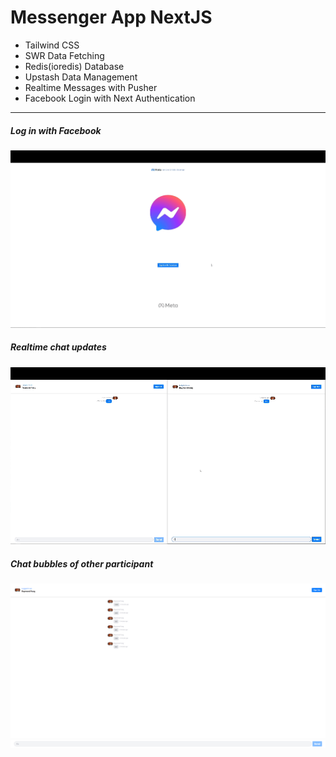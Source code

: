 # Messenger App NextJS

- Tailwind CSS
- SWR Data Fetching
- Redis(ioredis) Database
- Upstash Data Management
- Realtime Messages with Pusher
- Facebook Login with Next Authentication

<p>
<hr>

##### _Log in with Facebook_

<img src=./public/gifs/login.gif alt=login width=800px>

##### _Realtime chat updates_

<img src=./public/gifs/chat.gif alt=chat width=800px>

##### _Chat bubbles of other participant_

<img src=./public/images/chat1.png alt=darkmode width=800px>
